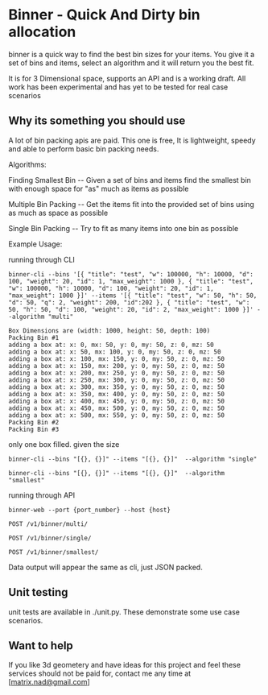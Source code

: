 Binner - Quick And Dirty bin allocation
==========================================================

binner is a quick way to find the best bin sizes for
your items. You give it a set of bins and items, select
an algorithm and it will return you the best fit.

It is for 3 Dimensional space, supports an API
and is a working draft. All work has been experimental 
and has yet to be tested for real case scenarios

Why its something you should use
-------------------------------------------------------

A lot of bin packing apis are paid. This one is free,
It is lightweight, speedy and able to perform basic
bin packing needs.

Algorithms:

Finding Smallest Bin -- Given a set of bins and items
find the smallest bin with enough space for "as" much 
as items as possible

Multiple Bin Packing -- Get the items fit into the provided
set of bins using as much as space as possible 

Single Bin Packing -- Try to fit as many items into one bin as
possible


Example Usage:

running through CLI

```
binner-cli --bins '[{ "title": "test", "w": 100000, "h": 10000, "d": 100, "weight": 20, "id": 1, "max_weight": 1000 }, { "title": "test", "w": 100000, "h": 10000, "d": 100, "weight": 20, "id": 1, "max_weight": 1000 }]' --items '[{ "title": "test", "w": 50, "h": 50, "d": 50, "q": 2, "weight": 200, "id":202 }, { "title": "test", "w": 50, "h": 50, "d": 100, "weight": 20, "id": 2, "max_weight": 1000 }]' --algorithm "multi"
	
Box Dimensions are (width: 1000, height: 50, depth: 100)
Packing Bin #1
adding a box at: x: 0, mx: 50, y: 0, my: 50, z: 0, mz: 50
adding a box at: x: 50, mx: 100, y: 0, my: 50, z: 0, mz: 50
adding a box at: x: 100, mx: 150, y: 0, my: 50, z: 0, mz: 50
adding a box at: x: 150, mx: 200, y: 0, my: 50, z: 0, mz: 50
adding a box at: x: 200, mx: 250, y: 0, my: 50, z: 0, mz: 50
adding a box at: x: 250, mx: 300, y: 0, my: 50, z: 0, mz: 50
adding a box at: x: 300, mx: 350, y: 0, my: 50, z: 0, mz: 50
adding a box at: x: 350, mx: 400, y: 0, my: 50, z: 0, mz: 50
adding a box at: x: 400, mx: 450, y: 0, my: 50, z: 0, mz: 50
adding a box at: x: 450, mx: 500, y: 0, my: 50, z: 0, mz: 50
adding a box at: x: 500, mx: 550, y: 0, my: 50, z: 0, mz: 50
Packing Bin #2
Packing Bin #3
````

	
only one box filled. given the size

```
binner-cli --bins "[{}, {}]" --items "[{}, {}]"  --algorithm "single"
```

```
binner-cli --bins "[{}, {}]" --items "[{}, {}]"  --algorithm "smallest"
```


running through API


```
binner-web --port {port_number} --host {host}
```

```
POST /v1/binner/multi/
```
```
POST /v1/binner/single/
```
```
POST /v1/binner/smallest/
```

Data output will appear the same as cli, just JSON packed.

Unit testing
-------------------------------------------------------------------

unit tests are available in ./unit.py. These demonstrate
some use case scenarios. 


Want to help
-------------------------------------------------------------------

If you like 3d geometery and have ideas for this project and feel
these services should not be paid for, contact me any time at [matrix.nad@gmail.com]
